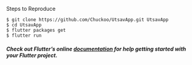Steps to Reproduce

    $ git clone https://github.com/Chuckoo/UtsavApp.git UtsavApp
    $ cd UtsavApp
    $ flutter packages get
    $ flutter run

##### Check out Flutter’s online [documentation](http://flutter.io/) for help getting started with your Flutter project.
